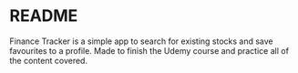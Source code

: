 # README

Finance Tracker is a simple app to search for existing stocks and save favourites to a profile. Made to finish the Udemy course and practice all of the content covered.
